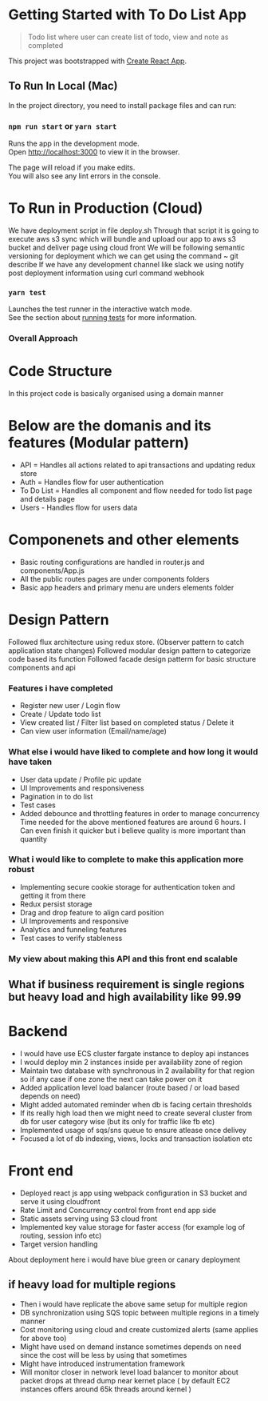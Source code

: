 # Getting Started with To Do List App
> Todo list where user can create list of todo, view and note as completed

This project was bootstrapped with [Create React App](https://github.com/facebook/create-react-app).

## To Run In Local (Mac)

In the project directory, you need to install package files and can run:

### `npm run start` or `yarn start`

Runs the app in the development mode.\
Open [http://localhost:3000](http://localhost:3000) to view it in the browser.

The page will reload if you make edits.\
You will also see any lint errors in the console.

# To Run in Production (Cloud)
  We have deployment script in file deploy.sh 
  Through that script it is going to execute aws s3 sync which will bundle and upload our app to aws s3 bucket and deliver page using cloud front
  We will be following semantic versioning for deployment which we can get using the command ~ git describe
  If we have any development channel like slack we using notify post deployment information using curl command webhook


### `yarn test`

Launches the test runner in the interactive watch mode.\
See the section about [running tests](https://facebook.github.io/create-react-app/docs/running-tests) for more information.


### Overall Approach

# Code Structure
   In this project code is basically organised using a domain manner
   
# Below are the domanis and its features (Modular pattern)
  - API = Handles all actions related to api transactions and updating redux store
  - Auth = Handles flow for user authentication
  - To Do List = Handles all component and flow needed for todo list page and details page
  - Users - Handles flow for users data
 
# Componenets and other elements
  - Basic routing configurations are handled in router.js and components/App.js
  - All the public routes pages are under components folders
  - Basic app headers and primary menu are unders elements folder

# Design Pattern
  Followed flux architecture using redux store. (Observer pattern to catch application state changes)
  Followed modular design pattern to categorize code based its function
  Followed facade design patterm for basic structure components and api

### Features i have completed
  - Register new user / Login flow
  - Create / Update todo list
  - View created list / Filter list based on completed status / Delete it
  - Can view user information (Email/name/age)  

### What else i would have liked to complete and how long it would have taken
  - User data update / Profile pic update 
  - UI Improvements and responsiveness
  - Pagination in to do list  
  - Test cases
  - Added debounce and throttling features in order to manage concurrency
    Time needed for the above mentioned features are around 6 hours.
    I Can even finish it quicker but i believe quality is more important than quantity


### What i would like to complete to make this application more robust
  - Implementing secure cookie storage for authentication token and getting it from there
  - Redux persist storage
  - Drag and drop feature to align card position
  - UI Improvements and responsive
  - Analytics and funneling features
  - Test cases to verify stableness 
  

### My view about making this API and this front end scalable

## What if business requirement is single regions but heavy load and high availability like 99.99
  
  # Backend
  - I would have use ECS cluster fargate instance to deploy api instances
  - I would deploy min 2 instances inside per availability zone of region
  - Maintain two database with synchronous in 2 availability for that region so if any case if one zone the next can take power on it
  - Added application level load balancer (route based / or load based depends on need)
  - Might added automated reminder when db is facing certain thresholds
  - If its really high load then we might need to create several cluster from db for user category wise (but its only for traffic like fb etc)
  - Implemented usage of sqs/sns queue to ensure atlease once delivey
  - Focused a lot of db indexing, views, locks and transaction isolation etc

  # Front end
  - Deployed react js app using webpack configuration in S3 bucket and serve it using cloudfront
  - Rate Limit and Concurrency control from front end app side
  - Static assets serving using S3 cloud front
  - Implemented key value storage for faster access (for example log of routing, session info etc)
  - Target version handling

  About deployment here i would have blue green or canary deployment


## if heavy load for multiple regions
  - Then i would have replicate the above same setup for multiple region
  - DB synchronization using SQS topic between multiple regions in a timely manner
  - Cost monitoring using cloud and create customized alerts (same applies for above too)
  - Might have used on demand instance sometimes depends on need since the cost will be less by using that sometimes
  - Might have introduced instrumentation framework
  - Will monitor closer in network level load balancer to monitor about packet drops at thread dump near kernet place ( by default EC2 instances offers around 65k threads around kernel )



  

    


